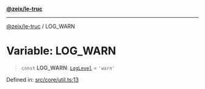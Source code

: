 [**@zeix/le-truc**](../README.md)

***

[@zeix/le-truc](../globals.md) / LOG\_WARN

# Variable: LOG\_WARN

> `const` **LOG\_WARN**: [`LogLevel`](../type-aliases/LogLevel.md) = `'warn'`

Defined in: [src/core/util.ts:13](https://github.com/zeixcom/ui-element/blob/1c934178f8926c03a10af2b29ad6cc201eead501/src/core/util.ts#L13)
